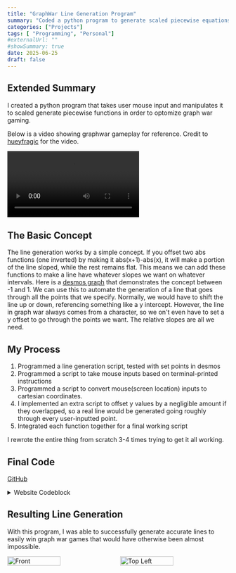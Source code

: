 ```yaml
---
title: "GraphWar Line Generation Program"
summary: "Coded a python program to generate scaled piecewise equations that go through user-inputted click positions in the game Graph War."
categories: ["Projects"]
tags: [ "Programming", "Personal"]
#externalUrl: ""
#showSummary: true
date: 2025-06-25
draft: false
---
```

## Extended Summary
I created a python program that takes user mouse input and manipulates it to scaled generate piecewise functions in order to optomize graph war gaming.

Below is a video showing graphwar gameplay for reference. Credit to [hueyfragic](https://www.youtube.com/@hueyfragic/featured) for the video.

!["video should be here"](curves.mp4)

## The Basic Concept
The line generation works by a simple concept. If you offset two abs functions (one inverted) by making it abs(x+1)-abs(x), it will make a portion of the line sloped, while the rest remains flat. This means we can add these functions to make a line have whatever slopes we want on whatever intervals.  Here is a [desmos graph](https://www.desmos.com/calculator/s95kprka39) that demonstrates the concept between -1 and 1. We can use this to automate the generation of a line that goes through all the points that we specify. Normally, we would have to shift the line up or down, referencing something like a y intercept. However, the line in graph war always comes from a character, so we on't even have to set a y offset to go through the points we want. The relative slopes are all we need.

## My Process
1. Programmed a line generation script, tested with set points in desmos
2. Programmed a script to take mouse inputs based on terminal-printed instructions
3. Programmed a script to convert mouse(screen location) inputs to cartesian coordinates. 
4. I implemented an extra script to offset y values by a negligible amount if they overlapped, so a real line would be generated going roughly through every user-inputted point.
5. Integrated each function together for a final working script

I rewrote the entire thing from scratch 3-4 times trying to get it all working. 

## Final Code
[GitHub](https://github.com/immelwaylon/GraphWar-Line-Gen/tree/main)
<details>
<summary>Website Codeblock</summary>

```python
#Import libraries
import time
from threading import Thread
from pynput.mouse import Listener, Button

#Initialize global variables
global pixelList, corner1, corner2, rounding

#Setting Variables
clickTime = 30 #Default 30
xScale = 25  #Default 25
yScale = 15  #Default 15
rounding = 2 #Default 2


##---------------------------------------------Get user input---------------------------------------------##

#Initialize variables
pixelList = []
corner1 = []
corner2 = []

#Get user input
def mouse_input():
    global corner1, corner2
    keepCorner=False

    if (not(corner1 == [] and corner2 ==[])):
        if (input ("Pertain corner values? (y/n) ") == "y"):
            keepCorner=True
        else:
            keepCorner=False
            corner1 = []
            corner2 = []

    #Wait for user start
    input("Enter anything to start")

    if (keepCorner):
        print("\nClick pixel points")
    else:
        print("\nClick the top left corner")

    # Take click readings for <clickTime> seconds
    def on_click(x, y, button, pressed):
        #Bring global variables
        global pixelList, corner1, corner2

        # Check if the left button was pressed
        if pressed and button == Button.left:
            #Input corner values if not already
            if ((corner1 == []) and (keepCorner == False)):
                corner1 = (x,y)
                print("Click the bottom right corner")
            elif ((corner2 == []) and (keepCorner == False)):
                corner2 = (x,y)
                print("Click pixel points")
            #Input main list values
            else:
                pixelList.append((x,y))


    # Initialize the Listener to monitor mouse clicks 
    with Listener(on_click=on_click) as listener:
    #Thread to count <clickTime> seconds while listener is running
        def time_out(period_sec: int):
            time.sleep(period_sec)
            #Stop the listener
            listener.stop()
        Thread(target=time_out, args=(clickTime,)).start()
        listener.join()


##---------------------------------------------Convert user input to scaled coordinates---------------------------------------------##
  
#Modifies pixel point values to fit a specified cartesian plane
def translate_points(xScale, yScale, corner1, corner2):
    #Initialize variables
    global pixelList
    width = corner2[0] - corner1[0]
    height = corner2[1] - corner1[1]
    finalList = []
    i = 0

    #Translate points to a scaled cartesian plane
    while (i<len(pixelList)):
        #Translate points
        modX = (pixelList[i][0]-((corner1[0]+corner2[0])/2))
        modY = ((pixelList[i][1]-((corner1[1]+corner2[1])/2)) * -1)
        #Scale points
        modX *= (2*xScale)/width
        modY *= (2*yScale)/height
        
        finalList.append((modX, modY))
        i += 1    
    return finalList

#Fix X coordinate repitition
def discontinuity_fix(list):
    discontinuity = True

    while discontinuity == True:
        discontinuity = False
        i=1
        while i<((len(list))):
            if list[i-1][0] == list[i][0]:
                list[i] = (list[i][0] + (10**(-rounding)), list[i][1])
                discontinuity = True
            i += 1
        list.sort()
    return list


##---------------------------------------------Convert points to line and print---------------------------------------------##

#Output ABS function piecewise line
def output_abs_line(locations):
    xList = []
    yList = []

    for location in (locations):       
        xList.append(location[0])
        yList.append(location[1])
        
    slopeList = [0]*(len(xList))

    #Find all slopes
    for i in range (len(xList)-1):
        slopeList[i] = ((yList[i]-yList[i+1]) / (xList[i] - xList[i+1]))

    #Print equation of line going through points
    for i in range (len(xList)-1):
        slope = slopeList[i]
        x = xList[i]
        x2 = xList[i+1]
        
        if (slope<=0):
            print ("+ ((abs(" + str(round((slope), rounding)) + "x +" + str(round(x2*(abs(slope)), rounding)) + ")-abs(" + str(round((slope), rounding)) + "x +" + str(round(x*abs(slope), rounding)) + "))/2)", end='')
        else:
            print ("- ((abs(" + str(round((slope), rounding)) + "x +" + str(round(-x2*(abs(slope)), rounding)) + ")-abs(" + str(round((slope), rounding)) + "x +" + str(round(-x*abs(slope), rounding)) + "))/2)", end='')
        locations.clear()  # Clear the list after calculation

#Generate a smooth line going through the specified points
def generate_smooth_line():
    print("WIP")


##---------------------------------------------Execute Program---------------------------------------------##

stopCommand = False
#Repeat program until asked to stop
while (not(stopCommand)):
    #Get mouse input
    mouse_input()
    #Sort points
    pixelList.sort()
    #Translate points to scaled cartesian coordinates
    finalList = translate_points(xScale, yScale, corner1, corner2)
    #Fix X coordinate repitition
    finalList = discontinuity_fix(finalList)

    #Output
    for i in finalList:
        print(i)
    print()
    output_abs_line(finalList)

    #Reset old pixel data
    pixelList = []

    #Ask to stop
    stopCommand = (not(input("\nContinue? (y/n) ") == "y"))
```
</details>

## Resulting Line Generation
With this program, I was able to successfully generate accurate lines to easily win graph war games that would have otherwise been almost impossible.
<div style="display: flex; gap: 10px;">
  <img src="/media/GraphWar/GraphWar1.png" alt="Front" style="width: 49%;">
  <img src="/media/GraphWar/GraphWar2.png" alt="Top Left" style="width: 49%;">  
</div>
